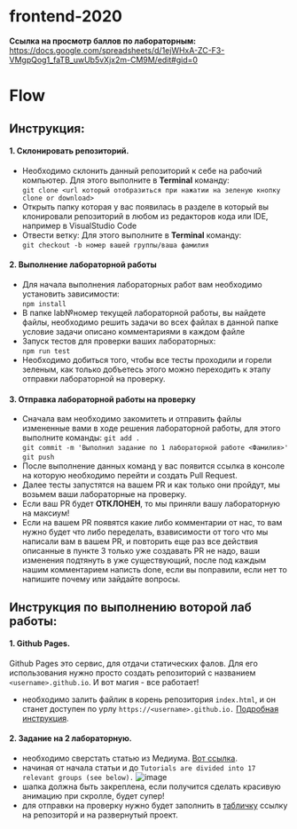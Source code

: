 # frontend-2020

**Ссылка на просмотр баллов по лабораторным:** https://docs.google.com/spreadsheets/d/1ejWHxA-ZC-F3-VMgpQog1_faTB_uwUb5vXjx2m-CM9M/edit#gid=0 

# Flow 

## Инструкция:
#### 1. Склонировать репозиторий.
-  Необходимо склонить данный репозиторий к себе на рабочий компьютер.
  Для этого выполните в **Terminal** команду:  
  `git clone <url который отобразиться при нажатии на зеленую кнопку clone or download>`
- Открыть папку которая у вас появилась в разделе в который вы клонировали репозиторий в любом из редакторов кода или IDE, например в VisualStudio Code
- Отвести ветку:
  Для этого выполните в **Terminal** команду:  
  `git checkout -b номер вашей группы/ваша фамилия`

#### 2. Выполнение лабораторной работы
- Для начала выполнения лабораторных работ вам необходимо установить зависимости:  
  `npm install`
- В папке lab№номер текущей лабораторной работы, вы найдете файлы, необходимо решить задачи во всех файлах в данной папке условие задачи описано комментариями в каждом файле
- Запуск тестов для проверки ваших лабораторных:  
  `npm run test`
- Необходимо добиться того, чтобы все тесты проходили и горели зеленым, как только добъетесь этого можно переходить к этапу отправки лабораторной на проверку.

#### 3. Отправка лабораторной работы на проверку
- Сначала вам необходимо закомитеть и отправить файлы измененные вами в ходе решения лабораторной работы, для этого выполните команды:
  `git add .`  
  `git commit -m 'Выполнил задание по 1 лабораторной работе <Фамилия>'`  
  `git push`  
- После выполнение данных команд у вас появится ссылка в консоле на которую необходимо перейти и создать Pull Request.
- Далее тесты запустятся на вашем PR и как только они пройдут, мы возьмем ваши лабораторные на проверку.
- Если ваш PR будет **ОТКЛОНЕН**, то мы приняли вашу лабораторную на максиум!
- Если на вашем PR появятся какие либо комментарии от нас, то вам нужно будет что либо переделать, взависимости от того что мы написали вам в вашем PR, и повторить еще раз все действия описанные в пункте 3 только уже создавать PR не надо, ваши изменения подтянуть в уже существующий, после под каждым нашим комментарием написть done, если вы поправили, если нет то напишите почему или зайдайте вопросы.

## Инструкция по выполнению воторой лаб работы:
#### 1. Github Pages.
Github Pages это сервис, для отдачи статических фалов.
Для его использования нужно просто создать репозиторий с названием `<username>.github.io`.
И вот магия - все работает!
- необходимо залить файлик в корень репозитория `index.html`, и он станет доступен по урлу `https://<username>.github.io.`
[Подробная инструкция](https://pages.github.com/).
#### 2. Задание на 2 лабораторную.
- необходимо сверстать статью из Медиума. [Вот ссылка](https://medium.mybridge.co/learn-javascript-from-top-50-articles-for-the-past-year-v-2019-57a26f277f47).
- начиная от начала статьи и до `Tutorials are divided into 17 relevant groups (see below).`
![image](http://imgbox.com/BmbobCZG)
- шапка должна быть закреплена, если получится сделать красивую анимацию при скролле, будет супер!
- для отправки на проверку нужно будет заполнить в [табличку](https://docs.google.com/spreadsheets/d/17eyaUMGS_Sl31opHd77E1FHko6_u_FvFGolfbuM8FME/edit#gid=0) ссылку на репозиторй и на развернутый проект.
  





